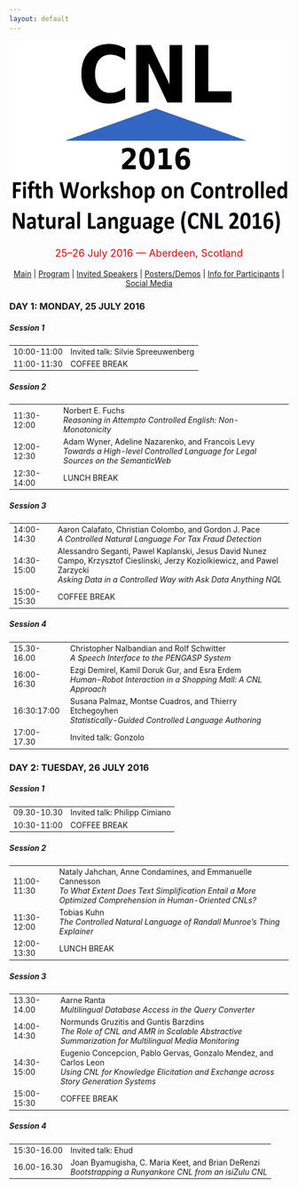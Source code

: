 ```yaml
---
layout: default
---
```

<p align="middle">
<img src="logo3.jpg" width="650" height="350"/>
</p>
<p align="middle" style="color:red; font-size:130%">25–26 July 2016 — Aberdeen, Scotland</p>
<p class="tabs" align="middle">
<a href="cnl2016.html">Main</a> | <a href="cnl2016program.html">Program</a> | <a href="cnl2016speakers.html">Invited Speakers</a> | <a href="cnl2016pd.html">Posters/Demos</a> | <a href="cnl2016info.html">Info for Participants</a> | <a href="cnl2016SM.html">Social Media</a> 
</p>
<body>

<h3>DAY 1: MONDAY, 25 JULY 2016</h3>

<h5>Session 1</h5>

<table style="border: none; border-collapse: collapse;" border="0" cellspacing="0" cellpadding="0" width="100%" align="center">
<tr><td class="time">10:00-11:00 </td><td>Invited talk: Silvie Spreeuwenberg</td></tr>
<tr><td class="time">11:00-11:30 </td><td>COFFEE BREAK</td></tr>
</table>

<h5>Session 2</h5>

<table style="border: none; border-collapse: collapse;" border="0" cellspacing="0" cellpadding="0" width="100%" align="center">
<tr><td class="time">11:30-12:00 </td><td>Norbert E. Fuchs<br/><em>Reasoning in Attempto Controlled English: Non-Monotonicity</em></td></tr>
<tr><td class="time">12:00-12:30 </td><td>Adam Wyner, Adeline Nazarenko, and Francois Levy<br/><em>Towards a High-level Controlled Language for Legal Sources on the SemanticWeb</em></td></tr>
<tr><td class="time">12:30-14:00 </td><td>LUNCH BREAK</td></tr>
</table>


<h5>Session 3</h5>

<table style="border: none; border-collapse: collapse;" border="0" cellspacing="0" cellpadding="0" width="100%" align="center">
<tr><td class="time">14:00-14:30 </td><td>Aaron Calafato, Christian Colombo, and Gordon J. Pace
<br/><em>A Controlled Natural Language For Tax Fraud Detection </em></td></tr>
<tr><td class="time">14:30-15:00 </td><td>Alessandro Seganti, Pawel Kaplanski, Jesus David Nunez Campo, Krzysztof Cieslinski, Jerzy Koziolkiewicz, and Pawel Zarzycki<br/><em>Asking Data in a Controlled Way with Ask Data Anything NQL
</em></td></tr>
<tr><td class="time">15:00-15:30 </td><td>COFFEE BREAK</td></tr>
</table>

<h5>Session 4</h5>

<table style="border: none; border-collapse: collapse;" border="0" cellspacing="0" cellpadding="0" width="100%" align="center">
<tr><td class="time">15.30-16.00 </td><td>Christopher Nalbandian and Rolf Schwitter<br/><em>A Speech Interface to the PENGASP System
 </em></td></tr>
<tr><td class="time">16:00-16:30 </td><td>Ezgi Demirel, Kamil Doruk Gur, and Esra Erdem<br/><em>Human-Robot Interaction in a Shopping Mall: A CNL Approach</em></td></tr>
<tr><td class="time">16:30:17:00 </td><td>Susana Palmaz, Montse Cuadros, and Thierry Etchegoyhen<br/><em>Statistically-Guided Controlled Language Authoring</em></td></tr>
<tr><td class="time">17:00-17.30  </td><td>Invited talk: Gonzolo </td></tr>

</table>

<h3>DAY 2: TUESDAY, 26 JULY 2016</h3>

<h5>Session 1</h5>

<table style="border: none; border-collapse: collapse;" border="0" cellspacing="0" cellpadding="0" width="100%" align="center">
<tr><td class="time">09.30-10.30  </td><td>Invited talk: Philipp Cimiano</td></tr>
<tr><td class="time">10:30-11:00 </td><td>COFFEE BREAK</td></tr>
</table>

<h5>Session 2</h5>

<table style="border: none; border-collapse: collapse;" border="0" cellspacing="0" cellpadding="0" width="100%" align="center">
<tr><td class="time">11:00-11:30</td><td>Nataly Jahchan, Anne Condamines, and Emmanuelle Cannesson<br/><em>To What Extent Does Text Simplification Entail a More Optimized Comprehension in Human-Oriented CNLs?</em></td></tr>
<tr><td class="time">11:30-12:00 </td><td>Tobias Kuhn<br/><em>The Controlled Natural Language of Randall Munroe’s Thing Explainer
</em></td></tr>
<tr><td class="time">12:00-13:30 </td><td>LUNCH BREAK</td></tr>
</table>


<h5>Session 3</h5>

<table style="border: none; border-collapse: collapse;" border="0" cellspacing="0" cellpadding="0" width="100%" align="center">
<tr><td class="time">13.30-14.00 </td><td>Aarne Ranta<br/><em>Multilingual Database Access in the Query Converter </em></td></tr>
<tr><td class="time">14:00-14:30</td><td>Normunds Gruzitis and Guntis Barzdins<br/><em>The Role of CNL and AMR in Scalable Abstractive Summarization for Multilingual Media Monitoring</em></td></tr>
<tr><td class="time">14:30-15:00</td><td>Eugenio Concepcion, Pablo Gervas, Gonzalo Mendez, and Carlos Leon<br/><em>Using CNL for Knowledge Elicitation and Exchange across Story Generation Systems</em></td></tr>
<tr><td class="time">15:00-15:30 </td><td>COFFEE BREAK</td></tr>
</table>

<h5>Session 4</h5>
<table style="border: none; border-collapse: collapse;" border="0" cellspacing="0" cellpadding="0" width="100%" align="center">
<tr><td class="time">15:30-16.00  </td><td>Invited talk: Ehud </td></tr>
<tr><td class="time">16.00-16.30 </td><td>Joan Byamugisha, C. Maria Keet, and Brian DeRenzi<br/><em>Bootstrapping a Runyankore CNL from an isiZulu CNL </em></td></tr>

</table>


</body>

